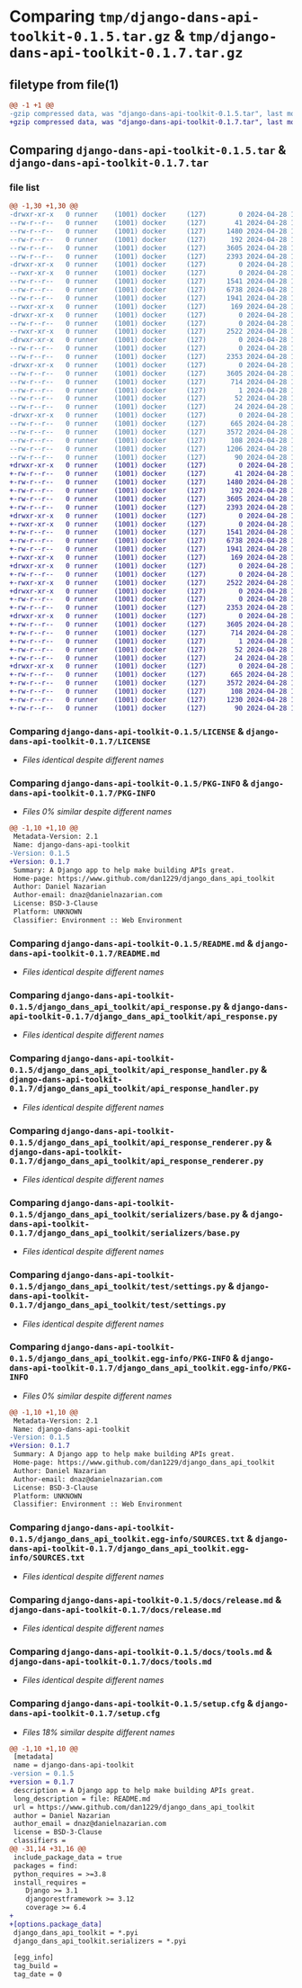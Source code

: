 # Comparing `tmp/django-dans-api-toolkit-0.1.5.tar.gz` & `tmp/django-dans-api-toolkit-0.1.7.tar.gz`

## filetype from file(1)

```diff
@@ -1 +1 @@
-gzip compressed data, was "django-dans-api-toolkit-0.1.5.tar", last modified: Sun Apr 28 19:41:50 2024, max compression
+gzip compressed data, was "django-dans-api-toolkit-0.1.7.tar", last modified: Sun Apr 28 19:47:42 2024, max compression
```

## Comparing `django-dans-api-toolkit-0.1.5.tar` & `django-dans-api-toolkit-0.1.7.tar`

### file list

```diff
@@ -1,30 +1,30 @@
-drwxr-xr-x   0 runner    (1001) docker     (127)        0 2024-04-28 19:41:50.480798 django-dans-api-toolkit-0.1.5/
--rw-r--r--   0 runner    (1001) docker     (127)       41 2024-04-28 19:41:42.000000 django-dans-api-toolkit-0.1.5/AUTHORS
--rw-r--r--   0 runner    (1001) docker     (127)     1480 2024-04-28 19:41:42.000000 django-dans-api-toolkit-0.1.5/LICENSE
--rw-r--r--   0 runner    (1001) docker     (127)      192 2024-04-28 19:41:42.000000 django-dans-api-toolkit-0.1.5/MANIFEST.in
--rw-r--r--   0 runner    (1001) docker     (127)     3605 2024-04-28 19:41:50.480798 django-dans-api-toolkit-0.1.5/PKG-INFO
--rw-r--r--   0 runner    (1001) docker     (127)     2393 2024-04-28 19:41:42.000000 django-dans-api-toolkit-0.1.5/README.md
-drwxr-xr-x   0 runner    (1001) docker     (127)        0 2024-04-28 19:41:50.476798 django-dans-api-toolkit-0.1.5/django_dans_api_toolkit/
--rwxr-xr-x   0 runner    (1001) docker     (127)        0 2024-04-28 19:41:42.000000 django-dans-api-toolkit-0.1.5/django_dans_api_toolkit/__init__.py
--rw-r--r--   0 runner    (1001) docker     (127)     1541 2024-04-28 19:41:42.000000 django-dans-api-toolkit-0.1.5/django_dans_api_toolkit/api_response.py
--rw-r--r--   0 runner    (1001) docker     (127)     6738 2024-04-28 19:41:42.000000 django-dans-api-toolkit-0.1.5/django_dans_api_toolkit/api_response_handler.py
--rw-r--r--   0 runner    (1001) docker     (127)     1941 2024-04-28 19:41:42.000000 django-dans-api-toolkit-0.1.5/django_dans_api_toolkit/api_response_renderer.py
--rwxr-xr-x   0 runner    (1001) docker     (127)      169 2024-04-28 19:41:42.000000 django-dans-api-toolkit-0.1.5/django_dans_api_toolkit/apps.py
-drwxr-xr-x   0 runner    (1001) docker     (127)        0 2024-04-28 19:41:50.476798 django-dans-api-toolkit-0.1.5/django_dans_api_toolkit/serializers/
--rw-r--r--   0 runner    (1001) docker     (127)        0 2024-04-28 19:41:42.000000 django-dans-api-toolkit-0.1.5/django_dans_api_toolkit/serializers/__init__.py
--rwxr-xr-x   0 runner    (1001) docker     (127)     2522 2024-04-28 19:41:42.000000 django-dans-api-toolkit-0.1.5/django_dans_api_toolkit/serializers/base.py
-drwxr-xr-x   0 runner    (1001) docker     (127)        0 2024-04-28 19:41:50.480798 django-dans-api-toolkit-0.1.5/django_dans_api_toolkit/test/
--rw-r--r--   0 runner    (1001) docker     (127)        0 2024-04-28 19:41:42.000000 django-dans-api-toolkit-0.1.5/django_dans_api_toolkit/test/__init__.py
--rw-r--r--   0 runner    (1001) docker     (127)     2353 2024-04-28 19:41:42.000000 django-dans-api-toolkit-0.1.5/django_dans_api_toolkit/test/settings.py
-drwxr-xr-x   0 runner    (1001) docker     (127)        0 2024-04-28 19:41:50.476798 django-dans-api-toolkit-0.1.5/django_dans_api_toolkit.egg-info/
--rw-r--r--   0 runner    (1001) docker     (127)     3605 2024-04-28 19:41:50.000000 django-dans-api-toolkit-0.1.5/django_dans_api_toolkit.egg-info/PKG-INFO
--rw-r--r--   0 runner    (1001) docker     (127)      714 2024-04-28 19:41:50.000000 django-dans-api-toolkit-0.1.5/django_dans_api_toolkit.egg-info/SOURCES.txt
--rw-r--r--   0 runner    (1001) docker     (127)        1 2024-04-28 19:41:50.000000 django-dans-api-toolkit-0.1.5/django_dans_api_toolkit.egg-info/dependency_links.txt
--rw-r--r--   0 runner    (1001) docker     (127)       52 2024-04-28 19:41:50.000000 django-dans-api-toolkit-0.1.5/django_dans_api_toolkit.egg-info/requires.txt
--rw-r--r--   0 runner    (1001) docker     (127)       24 2024-04-28 19:41:50.000000 django-dans-api-toolkit-0.1.5/django_dans_api_toolkit.egg-info/top_level.txt
-drwxr-xr-x   0 runner    (1001) docker     (127)        0 2024-04-28 19:41:50.480798 django-dans-api-toolkit-0.1.5/docs/
--rw-r--r--   0 runner    (1001) docker     (127)      665 2024-04-28 19:41:42.000000 django-dans-api-toolkit-0.1.5/docs/release.md
--rw-r--r--   0 runner    (1001) docker     (127)     3572 2024-04-28 19:41:42.000000 django-dans-api-toolkit-0.1.5/docs/tools.md
--rw-r--r--   0 runner    (1001) docker     (127)      108 2024-04-28 19:41:42.000000 django-dans-api-toolkit-0.1.5/pyproject.toml
--rw-r--r--   0 runner    (1001) docker     (127)     1206 2024-04-28 19:41:50.480798 django-dans-api-toolkit-0.1.5/setup.cfg
--rw-r--r--   0 runner    (1001) docker     (127)       90 2024-04-28 19:41:42.000000 django-dans-api-toolkit-0.1.5/setup.py
+drwxr-xr-x   0 runner    (1001) docker     (127)        0 2024-04-28 19:47:42.827096 django-dans-api-toolkit-0.1.7/
+-rw-r--r--   0 runner    (1001) docker     (127)       41 2024-04-28 19:47:33.000000 django-dans-api-toolkit-0.1.7/AUTHORS
+-rw-r--r--   0 runner    (1001) docker     (127)     1480 2024-04-28 19:47:33.000000 django-dans-api-toolkit-0.1.7/LICENSE
+-rw-r--r--   0 runner    (1001) docker     (127)      192 2024-04-28 19:47:33.000000 django-dans-api-toolkit-0.1.7/MANIFEST.in
+-rw-r--r--   0 runner    (1001) docker     (127)     3605 2024-04-28 19:47:42.827096 django-dans-api-toolkit-0.1.7/PKG-INFO
+-rw-r--r--   0 runner    (1001) docker     (127)     2393 2024-04-28 19:47:33.000000 django-dans-api-toolkit-0.1.7/README.md
+drwxr-xr-x   0 runner    (1001) docker     (127)        0 2024-04-28 19:47:42.827096 django-dans-api-toolkit-0.1.7/django_dans_api_toolkit/
+-rwxr-xr-x   0 runner    (1001) docker     (127)        0 2024-04-28 19:47:33.000000 django-dans-api-toolkit-0.1.7/django_dans_api_toolkit/__init__.py
+-rw-r--r--   0 runner    (1001) docker     (127)     1541 2024-04-28 19:47:33.000000 django-dans-api-toolkit-0.1.7/django_dans_api_toolkit/api_response.py
+-rw-r--r--   0 runner    (1001) docker     (127)     6738 2024-04-28 19:47:33.000000 django-dans-api-toolkit-0.1.7/django_dans_api_toolkit/api_response_handler.py
+-rw-r--r--   0 runner    (1001) docker     (127)     1941 2024-04-28 19:47:33.000000 django-dans-api-toolkit-0.1.7/django_dans_api_toolkit/api_response_renderer.py
+-rwxr-xr-x   0 runner    (1001) docker     (127)      169 2024-04-28 19:47:33.000000 django-dans-api-toolkit-0.1.7/django_dans_api_toolkit/apps.py
+drwxr-xr-x   0 runner    (1001) docker     (127)        0 2024-04-28 19:47:42.827096 django-dans-api-toolkit-0.1.7/django_dans_api_toolkit/serializers/
+-rw-r--r--   0 runner    (1001) docker     (127)        0 2024-04-28 19:47:33.000000 django-dans-api-toolkit-0.1.7/django_dans_api_toolkit/serializers/__init__.py
+-rwxr-xr-x   0 runner    (1001) docker     (127)     2522 2024-04-28 19:47:33.000000 django-dans-api-toolkit-0.1.7/django_dans_api_toolkit/serializers/base.py
+drwxr-xr-x   0 runner    (1001) docker     (127)        0 2024-04-28 19:47:42.827096 django-dans-api-toolkit-0.1.7/django_dans_api_toolkit/test/
+-rw-r--r--   0 runner    (1001) docker     (127)        0 2024-04-28 19:47:33.000000 django-dans-api-toolkit-0.1.7/django_dans_api_toolkit/test/__init__.py
+-rw-r--r--   0 runner    (1001) docker     (127)     2353 2024-04-28 19:47:33.000000 django-dans-api-toolkit-0.1.7/django_dans_api_toolkit/test/settings.py
+drwxr-xr-x   0 runner    (1001) docker     (127)        0 2024-04-28 19:47:42.827096 django-dans-api-toolkit-0.1.7/django_dans_api_toolkit.egg-info/
+-rw-r--r--   0 runner    (1001) docker     (127)     3605 2024-04-28 19:47:42.000000 django-dans-api-toolkit-0.1.7/django_dans_api_toolkit.egg-info/PKG-INFO
+-rw-r--r--   0 runner    (1001) docker     (127)      714 2024-04-28 19:47:42.000000 django-dans-api-toolkit-0.1.7/django_dans_api_toolkit.egg-info/SOURCES.txt
+-rw-r--r--   0 runner    (1001) docker     (127)        1 2024-04-28 19:47:42.000000 django-dans-api-toolkit-0.1.7/django_dans_api_toolkit.egg-info/dependency_links.txt
+-rw-r--r--   0 runner    (1001) docker     (127)       52 2024-04-28 19:47:42.000000 django-dans-api-toolkit-0.1.7/django_dans_api_toolkit.egg-info/requires.txt
+-rw-r--r--   0 runner    (1001) docker     (127)       24 2024-04-28 19:47:42.000000 django-dans-api-toolkit-0.1.7/django_dans_api_toolkit.egg-info/top_level.txt
+drwxr-xr-x   0 runner    (1001) docker     (127)        0 2024-04-28 19:47:42.827096 django-dans-api-toolkit-0.1.7/docs/
+-rw-r--r--   0 runner    (1001) docker     (127)      665 2024-04-28 19:47:33.000000 django-dans-api-toolkit-0.1.7/docs/release.md
+-rw-r--r--   0 runner    (1001) docker     (127)     3572 2024-04-28 19:47:33.000000 django-dans-api-toolkit-0.1.7/docs/tools.md
+-rw-r--r--   0 runner    (1001) docker     (127)      108 2024-04-28 19:47:33.000000 django-dans-api-toolkit-0.1.7/pyproject.toml
+-rw-r--r--   0 runner    (1001) docker     (127)     1230 2024-04-28 19:47:42.827096 django-dans-api-toolkit-0.1.7/setup.cfg
+-rw-r--r--   0 runner    (1001) docker     (127)       90 2024-04-28 19:47:33.000000 django-dans-api-toolkit-0.1.7/setup.py
```

### Comparing `django-dans-api-toolkit-0.1.5/LICENSE` & `django-dans-api-toolkit-0.1.7/LICENSE`

 * *Files identical despite different names*

### Comparing `django-dans-api-toolkit-0.1.5/PKG-INFO` & `django-dans-api-toolkit-0.1.7/PKG-INFO`

 * *Files 0% similar despite different names*

```diff
@@ -1,10 +1,10 @@
 Metadata-Version: 2.1
 Name: django-dans-api-toolkit
-Version: 0.1.5
+Version: 0.1.7
 Summary: A Django app to help make building APIs great.
 Home-page: https://www.github.com/dan1229/django_dans_api_toolkit
 Author: Daniel Nazarian
 Author-email: dnaz@danielnazarian.com
 License: BSD-3-Clause
 Platform: UNKNOWN
 Classifier: Environment :: Web Environment
```

### Comparing `django-dans-api-toolkit-0.1.5/README.md` & `django-dans-api-toolkit-0.1.7/README.md`

 * *Files identical despite different names*

### Comparing `django-dans-api-toolkit-0.1.5/django_dans_api_toolkit/api_response.py` & `django-dans-api-toolkit-0.1.7/django_dans_api_toolkit/api_response.py`

 * *Files identical despite different names*

### Comparing `django-dans-api-toolkit-0.1.5/django_dans_api_toolkit/api_response_handler.py` & `django-dans-api-toolkit-0.1.7/django_dans_api_toolkit/api_response_handler.py`

 * *Files identical despite different names*

### Comparing `django-dans-api-toolkit-0.1.5/django_dans_api_toolkit/api_response_renderer.py` & `django-dans-api-toolkit-0.1.7/django_dans_api_toolkit/api_response_renderer.py`

 * *Files identical despite different names*

### Comparing `django-dans-api-toolkit-0.1.5/django_dans_api_toolkit/serializers/base.py` & `django-dans-api-toolkit-0.1.7/django_dans_api_toolkit/serializers/base.py`

 * *Files identical despite different names*

### Comparing `django-dans-api-toolkit-0.1.5/django_dans_api_toolkit/test/settings.py` & `django-dans-api-toolkit-0.1.7/django_dans_api_toolkit/test/settings.py`

 * *Files identical despite different names*

### Comparing `django-dans-api-toolkit-0.1.5/django_dans_api_toolkit.egg-info/PKG-INFO` & `django-dans-api-toolkit-0.1.7/django_dans_api_toolkit.egg-info/PKG-INFO`

 * *Files 0% similar despite different names*

```diff
@@ -1,10 +1,10 @@
 Metadata-Version: 2.1
 Name: django-dans-api-toolkit
-Version: 0.1.5
+Version: 0.1.7
 Summary: A Django app to help make building APIs great.
 Home-page: https://www.github.com/dan1229/django_dans_api_toolkit
 Author: Daniel Nazarian
 Author-email: dnaz@danielnazarian.com
 License: BSD-3-Clause
 Platform: UNKNOWN
 Classifier: Environment :: Web Environment
```

### Comparing `django-dans-api-toolkit-0.1.5/django_dans_api_toolkit.egg-info/SOURCES.txt` & `django-dans-api-toolkit-0.1.7/django_dans_api_toolkit.egg-info/SOURCES.txt`

 * *Files identical despite different names*

### Comparing `django-dans-api-toolkit-0.1.5/docs/release.md` & `django-dans-api-toolkit-0.1.7/docs/release.md`

 * *Files identical despite different names*

### Comparing `django-dans-api-toolkit-0.1.5/docs/tools.md` & `django-dans-api-toolkit-0.1.7/docs/tools.md`

 * *Files identical despite different names*

### Comparing `django-dans-api-toolkit-0.1.5/setup.cfg` & `django-dans-api-toolkit-0.1.7/setup.cfg`

 * *Files 18% similar despite different names*

```diff
@@ -1,10 +1,10 @@
 [metadata]
 name = django-dans-api-toolkit
-version = 0.1.5
+version = 0.1.7
 description = A Django app to help make building APIs great.
 long_description = file: README.md
 url = https://www.github.com/dan1229/django_dans_api_toolkit
 author = Daniel Nazarian
 author_email = dnaz@danielnazarian.com
 license = BSD-3-Clause
 classifiers = 
@@ -31,14 +31,16 @@
 include_package_data = true
 packages = find:
 python_requires = >=3.8
 install_requires = 
 	Django >= 3.1
 	djangorestframework >= 3.12
 	coverage >= 6.4
+
+[options.package_data]
 django_dans_api_toolkit = *.pyi
 django_dans_api_toolkit.serializers = *.pyi
 
 [egg_info]
 tag_build = 
 tag_date = 0
```

